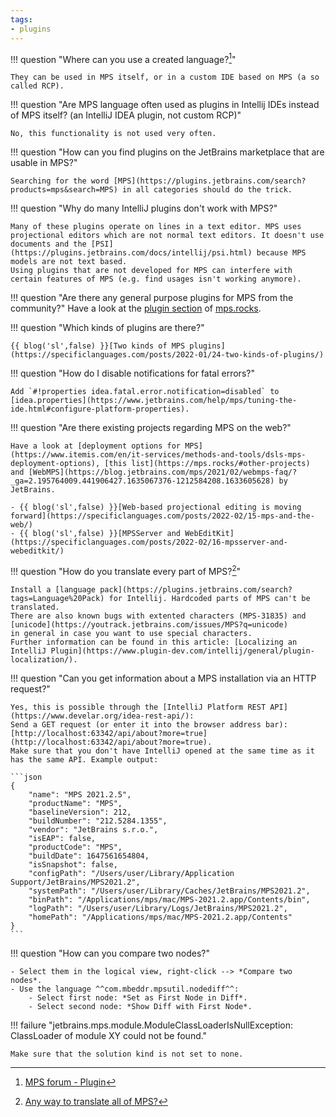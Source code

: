 ```yaml
---
tags:
- plugins
---
```


!!! question "Where can you use a created language?[^1]"

    They can be used in MPS itself, or in a custom IDE based on MPS (a so called RCP).

!!! question "Are MPS language often used as plugins in Intellij IDEs instead of MPS itself? (an IntelliJ IDEA plugin, not custom RCP)"

    No, this functionality is not used very often.

!!! question "How can you find plugins on the JetBrains marketplace that are usable in MPS?"

    Searching for the word [MPS](https://plugins.jetbrains.com/search?products=mps&search=MPS) in all categories should do the trick.

!!! question "Why do many IntelliJ plugins don't work with MPS?"

    Many of these plugins operate on lines in a text editor. MPS uses projectional editors which are not normal text editors. It doesn't use
    documents and the [PSI](https://plugins.jetbrains.com/docs/intellij/psi.html) because MPS models are not text based.
    Using plugins that are not developed for MPS can interfere with certain features of MPS (e.g. find usages isn't working anymore).

!!! question "Are there any general purpose plugins for MPS from the community?"
    Have a look at the [plugin section](https://mps.rocks/#awesome-MPS) of [mps.rocks](https://mps.rocks).

!!! question "Which kinds of plugins are there?"

    {{ blog('sl',false) }}[Two kinds of MPS plugins](https://specificlanguages.com/posts/2022-01/24-two-kinds-of-plugins/)

!!! question "How do I disable notifications for fatal errors?"

    Add `#!properties idea.fatal.error.notification=disabled` to [idea.properties](https://www.jetbrains.com/help/mps/tuning-the-ide.html#configure-platform-properties).

!!! question "Are there existing projects regarding MPS on the web?"

    Have a look at [deployment options for MPS](https://www.itemis.com/en/it-services/methods-and-tools/dsls-mps-deployment-options), [this list](https://mps.rocks/#other-projects) and [WebMPS](https://blog.jetbrains.com/mps/2021/02/webmps-faq/?_ga=2.195764009.441906427.1635067376-1212584208.1633605628) by JetBrains.
    
    - {{ blog('sl',false) }}[Web-based projectional editing is moving forward](https://specificlanguages.com/posts/2022-02/15-mps-and-the-web/)
    - {{ blog('sl',false) }}[MPSServer and WebEditKit](https://specificlanguages.com/posts/2022-02/16-mpsserver-and-webeditkit/)

!!! question "How do you translate every part of MPS?[^2]"

    Install a [language pack](https://plugins.jetbrains.com/search?tags=Language%20Pack) for Intellij. Hardcoded parts of MPS can't be translated.
    There are also known bugs with extented characters (MPS-31835) and [unicode](https://youtrack.jetbrains.com/issues/MPS?q=unicode)
    in general in case you want to use special characters.
    Further information can be found in this article: [Localizing an IntelliJ Plugin](https://www.plugin-dev.com/intellij/general/plugin-localization/).

!!! question "Can you get information about a MPS installation via an HTTP request?"

    Yes, this is possible through the [IntelliJ Platform REST API](https://www.develar.org/idea-rest-api/):
    Send a GET request (or enter it into the browser address bar): [http://localhost:63342/api/about?more=true](http://localhost:63342/api/about?more=true).
    Make sure that you don't have IntelliJ opened at the same time as it has the same API. Example output:

    ```json
    {
        "name": "MPS 2021.2.5",
        "productName": "MPS",
        "baselineVersion": 212,
        "buildNumber": "212.5284.1355",
        "vendor": "JetBrains s.r.o.",
        "isEAP": false,
        "productCode": "MPS",
        "buildDate": 1647561654804,
        "isSnapshot": false,
        "configPath": "/Users/user/Library/Application Support/JetBrains/MPS2021.2",
        "systemPath": "/Users/user/Library/Caches/JetBrains/MPS2021.2",
        "binPath": "/Applications/mps/mac/MPS-2021.2.app/Contents/bin",
        "logPath": "/Users/user/Library/Logs/JetBrains/MPS2021.2",
        "homePath": "/Applications/mps/mac/MPS-2021.2.app/Contents"
    }
    ```

!!! question "How can you compare two nodes?"

    - Select them in the logical view, right-click --> *Compare two nodes*.
    - Use the language ^^com.mbeddr.mpsutil.nodediff^^:
        - Select first node: *Set as First Node in Diff*.
        - Select second node: *Show Diff with First Node*.

!!! failure "jetbrains.mps.module.ModuleClassLoaderIsNullException: ClassLoader of module XY could not be found."
    
    Make sure that the solution kind is not set to none.
 [^2]:[Any way to translate all of MPS?](https://mps-support.jetbrains.com/hc/en-us/community/posts/4407050689042-Any-way-to-translate-the-whole-MPS-)

[^1]:[MPS forum - Plugin](https://mps-support.jetbrains.com/hc/en-us/community/posts/360010679519-Plugin)